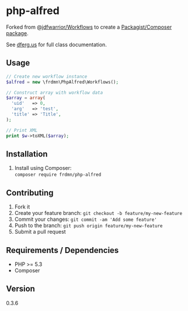 # php-alfred

Forked from @[jdfwarrior/Workflows](https://github.com/jdfwarrior/Workflows) to create a [Packagist/Composer package](https://packagist.org/packages/frdmn/php-alfred).

See [dferg.us](http://dferg.us/workflows-class) for full class documentation.

## Usage

```php
// Create new workflow instance
$alfred = new \frdmn\PhpAlfred\Workflows();

// Construct array with workflow data
$array = array(
  'uid'   => 0,
  'arg'   => 'test',
  'title' => 'Title',
);

// Print XML
print $w->toXML($array);
```

## Installation

1. Install using Composer:  
  `composer require frdmn/php-alfred`

## Contributing

1. Fork it
2. Create your feature branch: `git checkout -b feature/my-new-feature`
3. Commit your changes: `git commit -am 'Add some feature'`
4. Push to the branch: `git push origin feature/my-new-feature`
5. Submit a pull request

## Requirements / Dependencies

* PHP >= 5.3
* Composer

## Version

0.3.6

